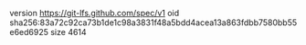 version https://git-lfs.github.com/spec/v1
oid sha256:83a72c92ca73b1de1c98a3831f48a5bdd4acea13a863fdbb7580bb55e6ed6925
size 4614
